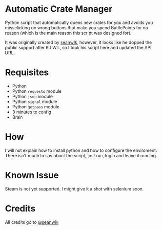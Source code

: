# Automatic Crate Manager
Python script that automatically opens new crates for you and avoids you missclicking on wrong buttons that make you spend BattlePoints for no reason (which is the main reason this script was designed for).

It was originally created by [seanwlk](https://github.com/seanwlk/), however, it looks like he dopped the public support after K.I.W.I., so I took his script here and updated the API URL.

# Requisites
- Python
- Python `requests` module
- Python `json` module
- Python `signal` module
- Python `getpass` module
- 3 minutes to config
- Brain

# How
I will not explain how to install python and how to configure the enviroment. There isn't much to say about the script, just run, login and leave it running.

# Known Issue
Steam is not yet supported. I might give it a shot with selenium soon.

# Credits
All credits go to [@seanwlk](https://github.com/seanwlk)

